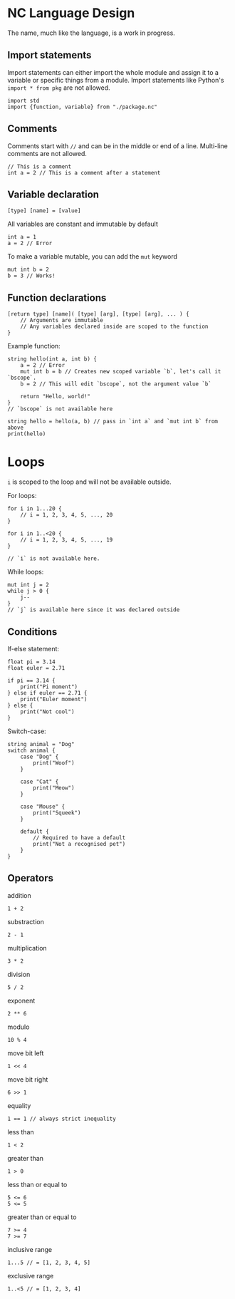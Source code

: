 # NC Language Design
The name, much like the language, is a work in progress.

## Import statements
Import statements can either import the whole module and assign it to a variable or specific things from a module.
Import statements like Python's `import * from pkg` are not allowed.

```
import std
import {function, variable} from "./package.nc"
```

## Comments
Comments start with `//` and can be in the middle or end of a line. Multi-line comments are not allowed.
```
// This is a comment
int a = 2 // This is a comment after a statement
```

## Variable declaration

```
[type] [name] = [value]
```

All variables are constant and immutable by default

```
int a = 1
a = 2 // Error
```

To make a variable mutable, you can add the `mut` keyword

```
mut int b = 2
b = 3 // Works!
```

## Function declarations

```
[return type] [name]( [type] [arg], [type] [arg], ... ) {
	// Arguments are immutable
    // Any variables declared inside are scoped to the function
}
```

Example function:
```
string hello(int a, int b) {
	a = 2 // Error
	mut int b = b // Creates new scoped variable `b`, let's call it `bscope`.
	b = 2 // This will edit `bscope`, not the argument value `b`

	return "Hello, world!"
}
// `bscope` is not available here

string hello = hello(a, b) // pass in `int a` and `mut int b` from above
print(hello)
```

# Loops
`i` is scoped to the loop and will not be available outside.

For loops:
```
for i in 1...20 {
	// i = 1, 2, 3, 4, 5, ..., 20
}

for i in 1..<20 {
	// i = 1, 2, 3, 4, 5, ..., 19
}

// `i` is not available here.
```

While loops:
```
mut int j = 2
while j > 0 {
	j--
}
// `j` is available here since it was declared outside
```

## Conditions

If-else statement:
```
float pi = 3.14
float euler = 2.71

if pi == 3.14 {
	print("Pi moment")
} else if euler == 2.71 {
	print("Euler moment")
} else {
	print("Not cool")
}
```

Switch-case:
```
string animal = "Dog"
switch animal {
	case "Dog" {
		print("Woof")
	}

	case "Cat" {
		print("Meow")
	}

	case "Mouse" {
		print("Squeek")
	}

	default {
		// Required to have a default
		print("Not a recognised pet")
	}
}
```

## Operators

addition
```
1 + 2
```

substraction
```
2 - 1
```

multiplication
```
3 * 2
```

division
```
5 / 2
```

exponent
```
2 ** 6
```

modulo
```
10 % 4
```

move bit left
```
1 << 4
```

move bit right
```
6 >> 1
```

equality
```
1 == 1 // always strict inequality
```

less than
```
1 < 2
```

greater than
```
1 > 0
```

less than or equal to
```
5 <= 6
5 <= 5
```

greater than or equal to
```
7 >= 4
7 >= 7
```

inclusive range
```
1...5 // = [1, 2, 3, 4, 5]
```

exclusive range
```
1..<5 // = [1, 2, 3, 4]
```
